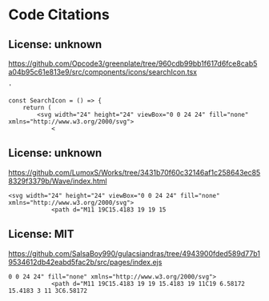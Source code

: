 # Code Citations

## License: unknown
https://github.com/Opcode3/greenplate/tree/960cdb99bb1f617d6fce8cab5a04b95c61e813e9/src/components/icons/searchIcon.tsx

```
'

const SearchIcon = () => {
    return (
        <svg width="24" height="24" viewBox="0 0 24 24" fill="none" xmlns="http://www.w3.org/2000/svg">
            <
```


## License: unknown
https://github.com/LumoxS/Works/tree/3431b70f60c32146af1c258643ec858329f3379b/Wave/index.html

```
<svg width="24" height="24" viewBox="0 0 24 24" fill="none" xmlns="http://www.w3.org/2000/svg">
            <path d="M11 19C15.4183 19 19 15
```


## License: MIT
https://github.com/SalsaBoy990/gulacsiandras/tree/4943900fded589d77b19534612db42eabd5fac2b/src/pages/index.ejs

```
0 0 24 24" fill="none" xmlns="http://www.w3.org/2000/svg">
            <path d="M11 19C15.4183 19 19 15.4183 19 11C19 6.58172 15.4183 3 11 3C6.58172
```

